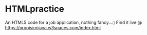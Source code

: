 # HTMLpractice
An HTML5 code for a job application, nothing fancy...:) Find it live @ https://propisiprijava.w3spaces.com/index.html

